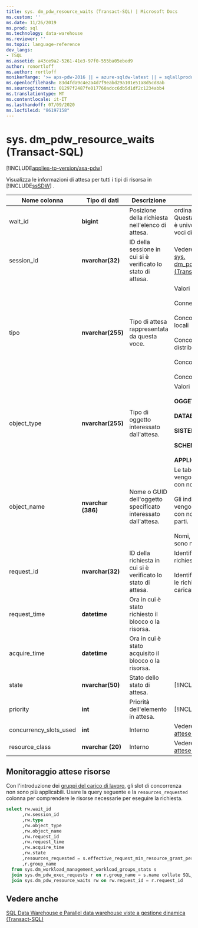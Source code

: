 ```yaml
---
title: sys. dm_pdw_resource_waits (Transact-SQL) | Microsoft Docs
ms.custom: ''
ms.date: 11/26/2019
ms.prod: sql
ms.technology: data-warehouse
ms.reviewer: ''
ms.topic: language-reference
dev_langs:
- TSQL
ms.assetid: a43ce9a2-5261-41e3-97f0-555ba05ebed9
author: ronortloff
ms.author: rortloff
monikerRange: '>= aps-pdw-2016 || = azure-sqldw-latest || = sqlallproducts-allversions'
ms.openlocfilehash: 83d4fda9c4e2a4d7f9eabd29a101e51a8d5cd8ab
ms.sourcegitcommit: 01297f2487fe017760adcc6db5d1df2c1234abb4
ms.translationtype: MT
ms.contentlocale: it-IT
ms.lasthandoff: 07/09/2020
ms.locfileid: "86197158"
---
```

# <a name="sysdm_pdw_resource_waits-transact-sql"></a>sys. dm_pdw_resource_waits (Transact-SQL)
[!INCLUDE[applies-to-version/asa-pdw](../../includes/applies-to-version/asa-pdw.md)]

  Visualizza le informazioni di attesa per tutti i tipi di risorsa in [!INCLUDE[ssSDW](../../includes/sssdw-md.md)] .  
  
|Nome colonna|Tipo di dati|Descrizione|Intervallo|  
|-----------------|---------------|-----------------|-----------|  
|wait_id|**bigint**|Posizione della richiesta nell'elenco di attesa.|ordinale in base 0. Questa operazione non è univoca in tutte le voci di attesa.|  
|session_id|**nvarchar(32)**|ID della sessione in cui si è verificato lo stato di attesa.|Vedere session_id in [sys. dm_pdw_exec_sessions &#40;Transact-SQL&#41;](../../relational-databases/system-dynamic-management-views/sys-dm-pdw-exec-sessions-transact-sql.md).|  
|tipo|**nvarchar(255)**|Tipo di attesa rappresentata da questa voce.|Valori possibili:<br /><br /> Connessione<br /><br /> Concorrenza di query locali<br /><br /> Concorrenza di query distribuite<br /><br /> Concorrenza DMS<br /><br /> Concorrenza di backup|  
|object_type|**nvarchar(255)**|Tipo di oggetto interessato dall'attesa.|Valori possibili:<br /><br /> **OGGETTO**<br /><br /> **DATABASE**<br /><br /> **SISTEMA**<br /><br /> **SCHEMA**<br /><br /> **APPLICAZIONE**|  
|object_name|**nvarchar (386)**|Nome o GUID dell'oggetto specificato interessato dall'attesa.|Le tabelle e le viste vengono visualizzate con nomi in tre parti.<br /><br /> Gli indici e le statistiche vengono visualizzati con nomi in quattro parti.<br /><br /> Nomi, entità e database sono nomi di stringa.|  
|request_id|**nvarchar(32)**|ID della richiesta in cui si è verificato lo stato di attesa.|Identificatore QID della richiesta.<br /><br /> Identificatore GUID per le richieste di caricamento.|  
|request_time|**datetime**|Ora in cui è stato richiesto il blocco o la risorsa.||  
|acquire_time|**datetime**|Ora in cui è stato acquisito il blocco o la risorsa.||  
|state|**nvarchar(50)**|Stato dello stato di attesa.|[!INCLUDE[ssInfoNA](../../includes/ssinfona-md.md)]|  
|priority|**int**|Priorità dell'elemento in attesa.|[!INCLUDE[ssInfoNA](../../includes/ssinfona-md.md)]|  
|concurrency_slots_used|**int**|Interno|Vedere il [monitoraggio attese risorse](#monitor-resource-waits) di seguito|  
|resource_class|**nvarchar (20)**|Interno |Vedere il [monitoraggio attese risorse](#monitor-resource-waits) di seguito|  
  
## <a name="monitor-resource-waits"></a>Monitoraggio attese risorse 
Con l'introduzione dei [gruppi del carico di lavoro](https://docs.microsoft.com/azure/sql-data-warehouse/sql-data-warehouse-workload-isolation), gli slot di concorrenza non sono più applicabili.  Usare la query seguente e la `resources_requested` colonna per comprendere le risorse necessarie per eseguire la richiesta.

```sql
select rw.wait_id
      ,rw.session_id
      ,rw.type
      ,rw.object_type
      ,rw.object_name
      ,rw.request_id
      ,rw.request_time
      ,rw.acquire_time
      ,rw.state
      ,resources_requested = s.effective_request_min_resource_grant_percent
      ,r.group_name
  from sys.dm_workload_management_workload_groups_stats s
  join sys.dm_pdw_exec_requests r on r.group_name = s.name collate SQL_Latin1_General_CP1_CI_AS
  join sys.dm_pdw_resource_waits rw on rw.request_id = r.request_id
```

## <a name="see-also"></a>Vedere anche  
 [SQL Data Warehouse e Parallel data warehouse viste a gestione dinamica &#40;Transact-SQL&#41;](../../relational-databases/system-dynamic-management-views/sql-and-parallel-data-warehouse-dynamic-management-views.md)  
  
  
